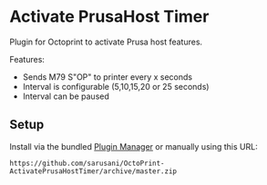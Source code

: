 # Activate PrusaHost Timer

Plugin for Octoprint to activate Prusa host features.

Features:
- Sends M79 S"OP" to printer every x seconds
- Interval is configurable (5,10,15,20 or 25 seconds)
- Interval can be paused

## Setup

Install via the bundled [Plugin Manager](https://github.com/foosel/OctoPrint/wiki/Plugin:-Plugin-Manager)
or manually using this URL:

    https://github.com/sarusani/OctoPrint-ActivatePrusaHostTimer/archive/master.zip
